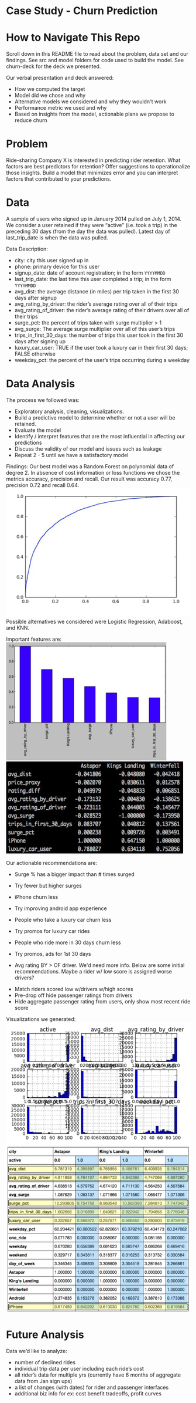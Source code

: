 # Case Study - Churn Prediction

# How to Navigate This Repo
Scroll down in this README file to read about the problem, data set and our findings. See src and model folders for code used to build the model. See churn-deck for the deck we presented. 

Our verbal presentation and deck answered:
  * How we computed the target
  * Model did we chose and why
  * Alternative models we considered and why they wouldn't work
  * Performance metric we used and why
  * Based on insights from the model, actionable plans we propose to reduce churn

# Problem
Ride-sharing Company X is interested in predicting rider retention. What factors are best predictors for retention? Offer suggestions to operationalize those insights. Build a model that minimizes error and you can interpret factors that contributed to your predictions.

# Data
A sample of users who signed up in January 2014 pulled on July 1, 2014. We consider a user retained if they were “active” (i.e. took a trip) in the preceding 30 days (from the day the data was pulled). Latest day of last_trip_date is when the data was pulled.

Data Description:

  * city: city this user signed up in
  * phone: primary device for this user
  * signup_date: date of account registration; in the form `YYYYMMDD`
  * last_trip_date: the last time this user completed a trip; in the form `YYYYMMDD`
  * avg_dist: the average distance (in miles) per trip taken in the first 30 days after signup
  * avg_rating_by_driver: the rider’s average rating over all of their trips
  * avg_rating_of_driver: the rider’s average rating of their drivers over all of their trips
  * surge_pct: the percent of trips taken with surge multiplier > 1
  * avg_surge: The average surge multiplier over all of this user’s trips
  * trips_in_first_30_days: the number of trips this user took in the first 30 days after signing up
  * luxury_car_user: TRUE if the user took a luxury car in their first 30 days; FALSE otherwise
  * weekday_pct: the percent of the user’s trips occurring during a weekday

# Data Analysis

The process we followed was:
  * Exploratory analysis, cleaning, visualizations.
  * Build a predictive model to determine whether or not a user will be retained.
  * Evaluate the model
  * Identify / interpret features that are the most influential in affecting our predictions
  * Discuss the validity of our model and issues such as leakage
  * Repeat 2 - 5 until we have a satisfactory model

Findings:
Our best model was a Random Forest on polynomial data of degree 2. In absence of cost information or loss functions we chose the metrics accuracy, precision and recall. Our result was accuracy 0.77, precision 0.72 and recall 0.64. 
![ROC Curve](https://github.com/megano/churn_case_study/blob/master/img/roc-curve.png "Result")
Possible alternatives we considered were Logistic Regression, Adaboost, and KNN. 

Important features are:
![Feature Importance List1](https://github.com/megano/churn_case_study/blob/master/img/feature-importance1.png "Feature Importance")
![Feature Importance List](https://github.com/megano/churn_case_study/blob/master/img/feature-importance.png "Feature Importance")

Our actionable recommendations are:
  * Surge % has a bigger impact than # times surged  
  - Try fewer but higher surges
  * iPhone churn less 
  - Try improving android app experience
  * People who take a luxury car churn less 
  - Try promos for luxury car rides
  * People who ride more in 30 days churn less 
  - Try promos, ads for 1st 30 days
  * Avg rating BY > OF driver. 
  We'd need more info. Below are some initial recommendations. Maybe a rider w/ low score is assigned worse drivers?  
  - Match riders scored low w/drivers w/high scores 
  - Pre-drop off hide passenger ratings from drivers
  - Hide aggregate passenger rating from users, only show most recent ride score

Visualizations we generated:
![Various Plots](https://github.com/megano/churn_case_study/blob/master/img/more-plots.png "Visually Check the Data")
![Metrics by City](https://github.com/megano/churn_case_study/blob/master/img/metrics_by_city.jpg "Metrics by City")


# Future Analysis
Data we’d like to analyze:
  * number of declined rides
  * individual trip data per user including each ride’s cost
  * all rider’s data for multiple yrs (currently have 6 months of aggregate data from Jan sign ups)
  * a list of changes (with dates) for rider and passenger interfaces
  * additional biz info for ex: cost benefit tradeoffs, profit curves
